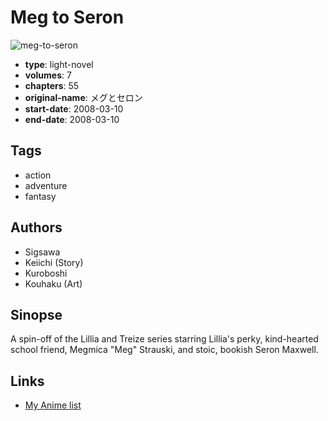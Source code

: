 # Meg to Seron

![meg-to-seron](https://cdn.myanimelist.net/images/manga/3/184046.jpg)

-   **type**: light-novel
-   **volumes**: 7
-   **chapters**: 55
-   **original-name**: メグとセロン
-   **start-date**: 2008-03-10
-   **end-date**: 2008-03-10

## Tags

-   action
-   adventure
-   fantasy

## Authors

-   Sigsawa
-   Keiichi (Story)
-   Kuroboshi
-   Kouhaku (Art)

## Sinopse

A spin-off of the Lillia and Treize series starring Lillia's perky, kind-hearted school friend, Megmica "Meg" Strauski, and stoic, bookish Seron Maxwell.

## Links

-   [My Anime list](https://myanimelist.net/manga/7092/Meg_to_Seron)
